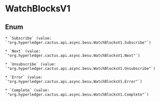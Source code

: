 
# WatchBlocksV1

## Enum


    * `Subscribe` (value: `"org.hyperledger.cactus.api.async.besu.WatchBlocksV1.Subscribe"`)

    * `Next` (value: `"org.hyperledger.cactus.api.async.besu.WatchBlocksV1.Next"`)

    * `Unsubscribe` (value: `"org.hyperledger.cactus.api.async.besu.WatchBlocksV1.Unsubscribe"`)

    * `Error` (value: `"org.hyperledger.cactus.api.async.besu.WatchBlocksV1.Error"`)

    * `Complete` (value: `"org.hyperledger.cactus.api.async.besu.WatchBlocksV1.Complete"`)



